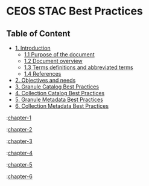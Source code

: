 # CEOS STAC Best Practices

<!-- File to be processed by VS-Code MarkDown PDF Export to create a single PDF file  -->
<!-- See https://marketplace.visualstudio.com/items?itemName=yzane.markdown-pdf       -->

<!-- Note:  using README.md as TOC produces incorrct hyperlinks, so TOC is to be repeated below -->

## Table of Content

- [1. Introduction](#1-introduction)
   - [1.1 Purpose of the document](#11-purpose-of-document)
   - [1.2 Document overview](#12-document-overview)
   - [1.3 Terms definitions and abbreviated terms](#13-terms-definitions-and-abbreviated-terms)
   - [1.4 References](#14-references)
- [2. Objectives and needs](#2-objectives-and-needs)
- [3. Granule Catalog Best Practices](#3-granule-catalog-best-practices)
- [4. Collection Catalog Best Practices](#4-collection-catalog-best-practices)
- [5. Granule Metadata Best Practices](#5-granule-metadata-best-practices)
- [6. Collection Metadata Best Practices](#6-collection-metadata-best-practices)

<div style="page-break-after: always"></div>

:[chapter-1](.\introduction.md)

<div style="page-break-after: always"></div>

:[chapter-2](.\objectives-needs.md)

<div style="page-break-after: always"></div>

:[chapter-3](.\granule-catalogs.md)

<div style="page-break-after: always"></div>

:[chapter-4](.\collection-catalogs.md)

<div style="page-break-after: always"></div>

:[chapter-5](.\granule-metadata.md)

<div style="page-break-after: always"></div>

:[chapter-6](.\collection-metadata.md)
